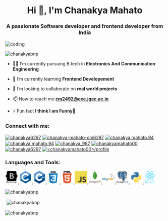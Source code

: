 <h1 align="center">Hi 👋, I'm Chanakya Mahato</h1>
<h3 align="center">A passionate Software developer and frontend developer from India</h3>

<img  align="center" alt="coding" width="400" src="https://user-images.githubusercontent.com/55389276/140866485-8fb1c876-9a8f-4d6a-98dc-08c4981eaf70.gif">

<p align="left"> <img src="https://komarev.com/ghpvc/?username=chanakyabnp&label=Profile%20views&color=0e75b6&style=flat" alt="chanakyabnp" /> </p>

- 👨‍🎓 I’m currently pursuing B.tech in **Electronics And Communication Engineering**

- 🌱 I’m currently learning **Frontend Developement**

- 🤝 I’m looking to collaborate on **real world projects**

- 📫 How to reach me **cm2492@ece.jgec.ac.in**

- ⚡ Fun fact **I think I am Funny👲**

<h3 align="left">Connect with me:</h3>
<p align="left">
<a href="https://twitter.com/chanakya6297" target="blank"><img align="center" src="https://raw.githubusercontent.com/rahuldkjain/github-profile-readme-generator/master/src/images/icons/Social/twitter.svg" alt="chanakya6297" height="30" width="40" /></a>
<a href="https://linkedin.com/in/chanakya-mahato-cm6297" target="blank"><img align="center" src="https://raw.githubusercontent.com/rahuldkjain/github-profile-readme-generator/master/src/images/icons/Social/linked-in-alt.svg" alt="chanakya-mahato-cm6297" height="30" width="40" /></a>
<a href="https://fb.com/chanakya.mahato.94" target="blank"><img align="center" src="https://raw.githubusercontent.com/rahuldkjain/github-profile-readme-generator/master/src/images/icons/Social/facebook.svg" alt="chanakya.mahato.94" height="30" width="40" /></a>
<a href="https://instagram.com/chanakya.mahato.94" target="blank"><img align="center" src="https://raw.githubusercontent.com/rahuldkjain/github-profile-readme-generator/master/src/images/icons/Social/instagram.svg" alt="chanakya.mahato.94" height="30" width="40" /></a>
<a href="https://www.codechef.com/users/chanakya_987" target="blank"><img align="center" src="https://cdn.jsdelivr.net/npm/simple-icons@3.1.0/icons/codechef.svg" alt="chanakya_987" height="30" width="40" /></a>
<a href="https://www.hackerrank.com/chanakyamahato00" target="blank"><img align="center" src="https://raw.githubusercontent.com/rahuldkjain/github-profile-readme-generator/master/src/images/icons/Social/hackerrank.svg" alt="chanakyamahato00" height="30" width="40" /></a>
<a href="https://www.leetcode.com/chanakya6297" target="blank"><img align="center" src="https://raw.githubusercontent.com/rahuldkjain/github-profile-readme-generator/master/src/images/icons/Social/leet-code.svg" alt="chanakya6297" height="30" width="40" /></a>
<a href="https://auth.geeksforgeeks.org/user/<chanakyamahato00>/profile" target="blank"><img align="center" src="https://raw.githubusercontent.com/rahuldkjain/github-profile-readme-generator/master/src/images/icons/Social/geeks-for-geeks.svg" alt="<chanakyamahato00>/profile" height="30" width="40" /></a>
</p>

<h3 align="left">Languages and Tools:</h3>
<p align="left"> <a href="https://getbootstrap.com" target="_blank" rel="noreferrer"> <img src="https://raw.githubusercontent.com/devicons/devicon/master/icons/bootstrap/bootstrap-plain-wordmark.svg" alt="bootstrap" width="40" height="40"/> </a> <a href="https://www.cprogramming.com/" target="_blank" rel="noreferrer"> <img src="https://raw.githubusercontent.com/devicons/devicon/master/icons/c/c-original.svg" alt="c" width="40" height="40"/> </a> <a href="https://www.w3schools.com/cpp/" target="_blank" rel="noreferrer"> <img src="https://raw.githubusercontent.com/devicons/devicon/master/icons/cplusplus/cplusplus-original.svg" alt="cplusplus" width="40" height="40"/> </a> <a href="https://www.w3schools.com/css/" target="_blank" rel="noreferrer"> <img src="https://raw.githubusercontent.com/devicons/devicon/master/icons/css3/css3-original-wordmark.svg" alt="css3" width="40" height="40"/> </a> <a href="https://www.w3.org/html/" target="_blank" rel="noreferrer"> <img src="https://raw.githubusercontent.com/devicons/devicon/master/icons/html5/html5-original-wordmark.svg" alt="html5" width="40" height="40"/> </a> <a href="https://developer.mozilla.org/en-US/docs/Web/JavaScript" target="_blank" rel="noreferrer"> <img src="https://raw.githubusercontent.com/devicons/devicon/master/icons/javascript/javascript-original.svg" alt="javascript" width="40" height="40"/> </a> <a href="https://www.mongodb.com/" target="_blank" rel="noreferrer"> <img src="https://raw.githubusercontent.com/devicons/devicon/master/icons/mongodb/mongodb-original-wordmark.svg" alt="mongodb" width="40" height="40"/> </a> <a href="https://www.mysql.com/" target="_blank" rel="noreferrer"> <img src="https://raw.githubusercontent.com/devicons/devicon/master/icons/mysql/mysql-original-wordmark.svg" alt="mysql" width="40" height="40"/> </a> <a href="https://www.postgresql.org" target="_blank" rel="noreferrer"> <img src="https://raw.githubusercontent.com/devicons/devicon/master/icons/postgresql/postgresql-original-wordmark.svg" alt="postgresql" width="40" height="40"/> </a> <a href="https://www.python.org" target="_blank" rel="noreferrer"> <img src="https://raw.githubusercontent.com/devicons/devicon/master/icons/python/python-original.svg" alt="python" width="40" height="40"/> </a> <a href="https://reactjs.org/" target="_blank" rel="noreferrer"> <img src="https://raw.githubusercontent.com/devicons/devicon/master/icons/react/react-original-wordmark.svg" alt="react" width="40" height="40"/> </a> </p>

<p><img align="center" src="https://github-readme-stats.vercel.app/api/top-langs?username=chanakyabnp&show_icons=true&locale=en&layout=compact" alt="chanakyabnp" /></p>

<p>&nbsp;<img align="center" src="https://github-readme-stats.vercel.app/api?username=chanakyabnp&show_icons=true&locale=en" alt="chanakyabnp" /></p>

<p><img align="center" src="https://github-readme-streak-stats.herokuapp.com/?user=chanakyabnp&" alt="chanakyabnp" /></p>
